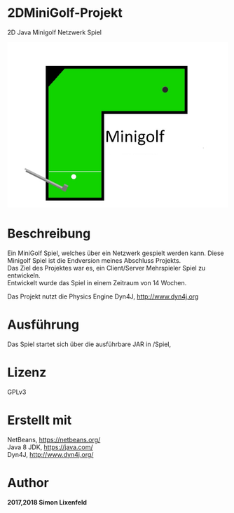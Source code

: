 ﻿# 2DMiniGolf-Projekt
2D Java Minigolf Netzwerk Spiel

![screenshot](https://github.com/slxfld/2DMiniGolf-Projekt/blob/master/screenshots/title.png)

# Beschreibung
Ein MiniGolf Spiel, welches über ein Netzwerk gespielt werden kann.
Diese Minigolf Spiel ist die Endversion meines Abschluss Projekts.</br>
Das Ziel des Projektes war es, ein Client/Server Mehrspieler Spiel zu entwickeln.</br>
Entwickelt wurde das Spiel in einem Zeitraum von 14 Wochen.</br>

Das Projekt nutzt die Physics Engine Dyn4J, http://www.dyn4j.org </br>

# Ausführung
Das Spiel startet sich über die ausführbare JAR  in /Spiel, </br>

# Lizenz
GPLv3

# Erstellt mit
NetBeans, https://netbeans.org/ </br>
Java 8 JDK, https://java.com/ </br>
Dyn4J, http://www.dyn4j.org/ </br>

# Author 
**2017,2018 Simon Lixenfeld**